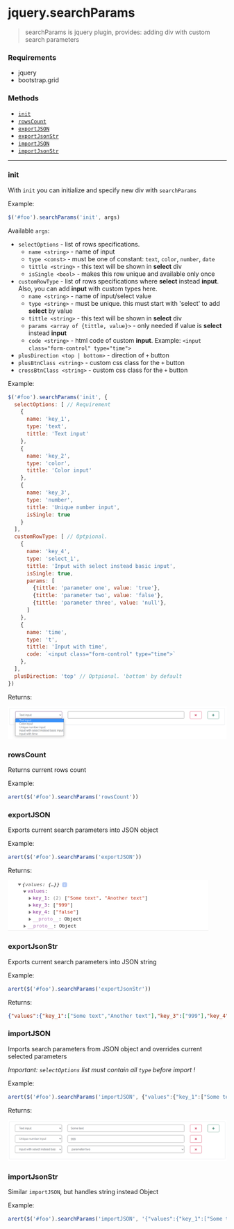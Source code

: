# jquery.searchParams
> searchParams is jquery plugin, provides: adding div with custom search parameters

### Requirements
- jquery
- bootstrap.grid

### Methods
- [`init`](#init)
- [`rowsCount`](#rowscount)
- [`exportJSON`](#exportjson)
- [`exportJsonStr`](#exportjsonstr)
- [`importJSON`](#importjson)
- [`importJsonStr`](#importjsonstr)

----
### init
With `init` you can initialize and specify new div with `searchParams`

Example: 
```javascript 
$('#foo').searchParams('init', args)
```

Available `args`:
- `selectOptions` - list of rows specifications. 
  - `name <string>` - name of input
  - `type <const>` - must be one of constant: `text`, `color`, `number`, `date`
  - `tittle <string>` - this text will be shown in **select** div
  - `isSingle <bool>` -  makes this row unique and available only once
- `customRowType` - list of rows specifications where **select** instead **input**. Also, you can add **input** with custom types here.
  - `name <string>` - name of input/select value
  - `type <string>` - must be unique. this must start with 'select' to add **select** by value
  - `tittle <string>` - this text will be shown in **select** div
  - `params <array of {tittle, value}>` - only needed if value is **select** instead **input**
  - `code <string>` - html code of custom **input**. Example: `<input class="form-control" type="time">`
- `plusDirection <top | bottom>` - direction of `+` button  
- `plusBtnClass <string>` - custom css class for the `+` button
- `crossBtnClass <string>` - custom css class for the `+` button

Example:
```javascript
$('#foo').searchParams('init', {
  selectOptions: [ // Requirement
    {
      name: 'key_1',
      type: 'text',
      tittle: 'Text input'
    },
    {
      name: 'key_2',
      type: 'color',
      tittle: 'Color input'
    },
    {
      name: 'key_3',
      type: 'number',
      tittle: 'Unique number input',
      isSingle: true
    }
  ],
  customRowType: [ // Optpional.
    {
      name: 'key_4',
      type: 'select_1',
      tittle: 'Input with select instead basic input',
      isSingle: true,
      params: [
        {tittle: 'parameter one', value: 'true'},
        {tittle: 'parameter two', value: 'false'},
        {tittle: 'parameter three', value: 'null'},
      ]
    },
    {
      name: 'time',
      type: 't',
      tittle: 'Input with time',
      code: `<input class="form-control" type="time">`
    },
  ],
  plusDirection: 'top' // Optpional. 'bottom' by default
})
```

Returns:

![Init](images/1.png)

### rowsCount
Returns current rows count

Example:
```javascript 
arert($('#foo').searchParams('rowsCount'))
```

### exportJSON
Exports current search parameters into JSON object

Example:
```javascript 
arert($('#foo').searchParams('exportJSON'))
```

Returns:

![Init](images/3.png)

### exportJsonStr
Exports current search parameters into JSON string

Example:
```javascript 
arert($('#foo').searchParams('exportJsonStr'))
```

Returns:
```json
{"values":{"key_1":["Some text","Another text"],"key_3":["999"],"key_4":["false"]}}
```

### importJSON
Imports search parameters from JSON object and overrides current selected parameters

_Important: `selectOptions` list must contain all `type` before import !_

Example:
```javascript 
arert($('#foo').searchParams('importJSON', {"values":{"key_1":["Some text","Another text"],"key_3":["999"],"key_4":["false"]}}))
```

Returns:

![Init](images/2.png)

### importJsonStr
Similar `importJSON`, but handles string instead Object

Example:
```javascript 
arert($('#foo').searchParams('importJSON', '{"values":{"key_1":["Some text","Another text"],"key_3":["999"],"key_4":["false"]}}'))
```
